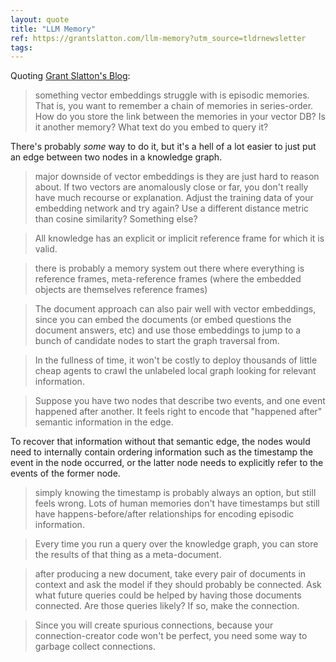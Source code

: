```yaml
---
layout: quote
title: "LLM Memory"
ref: https://grantslatton.com/llm-memory?utm_source=tldrnewsletter
tags:
---
```


Quoting [Grant Slatton&#39;s Blog](https://grantslatton.com/llm-memory?utm_source=tldrnewsletter):

> something vector embeddings struggle with is episodic memories. That is, you want to remember a chain of memories in series-order. How do you store the link between the memories in your vector DB? Is it another memory? What text do you embed to query it?

There&#39;s probably *some* way to do it, but it&#39;s a hell of a lot easier to just put an edge between two nodes in a knowledge graph.

> major downside of vector embeddings is they are just hard to reason about. If two vectors are anomalously close or far, you don&#39;t really have much recourse or explanation. Adjust the training data of your embedding network and try again? Use a different distance metric than cosine similarity? Something else?

> All knowledge has an explicit or implicit reference frame for which it is valid.

> there is probably a memory system out there where everything is reference frames, meta-reference frames (where the embedded objects are themselves reference frames)

> The document approach can also pair well with vector embeddings, since you can embed the documents (or embed questions the document answers, etc) and use those embeddings to jump to a bunch of candidate nodes to start the graph traversal from.

> In the fullness of time, it won&#39;t be costly to deploy thousands of little cheap agents to crawl the unlabeled local graph looking for relevant information.

> Suppose you have two nodes that describe two events, and one event happened after another. It feels right to encode that &#34;happened after&#34; semantic information in the edge.

To recover that information without that semantic edge, the nodes would need to internally contain ordering information such as the timestamp the event in the node occurred, or the latter node needs to explicitly refer to the events of the former node.

> simply knowing the timestamp is probably always an option, but still feels wrong. Lots of human memories don&#39;t have timestamps but still have happens-before/after relationships for encoding episodic information.

> Every time you run a query over the knowledge graph, you can store the results of that thing as a meta-document.

> after producing a new document, take every pair of documents in context and ask the model if they should probably be connected. Ask what future queries could be helped by having those documents connected. Are those queries likely? If so, make the connection.

> Since you will create spurious connections, because your connection-creator code won&#39;t be perfect, you need some way to garbage collect connections.
